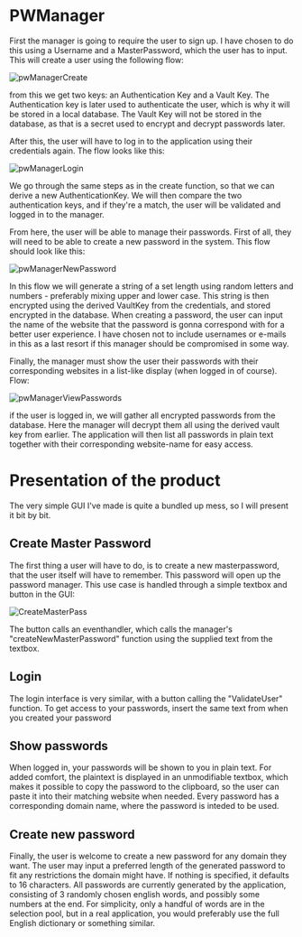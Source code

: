 # PWManager



First the manager is going to require the user to sign up. I have chosen to do this using a Username and a MasterPassword, which the user has to input. This will create a user using the following flow:

![pwManagerCreate](https://github.com/PeterThi/PWManager/assets/60512162/1917a917-bd81-4ce1-83dd-11fcf8d4ad6a)

from this we get two keys: an Authentication Key and a Vault Key. The Authentication key is later used to authenticate the user, which is why it will be stored in a local database. The Vault Key will not be stored in the database, as that is a secret used to encrypt and decrypt passwords later.

After this, the user will have to log in to the application using their credentials again. The flow looks like this: 

![pwManagerLogin](https://github.com/PeterThi/PWManager/assets/60512162/8fa2caa5-126e-4765-8ed9-f21baa9ee101)

We go through the same steps as in the create function, so that we can derive a new AuthenticationKey. We will then compare the two authentication keys, and if they're a match, the user will be validated and logged in to the manager.

From here, the user will be able to manage their passwords. First of all, they will need to be able to create a new password in the system. This flow should look like this:

![pwManagerNewPassword](https://github.com/PeterThi/PWManager/assets/60512162/b74b3da4-9b8b-4af3-a4bc-0ccb5aea5a24)

In this flow we will generate a string of a set length using random letters and numbers - preferably mixing upper and lower case. This string is then encrypted using the derived VaultKey from the credentials, and stored encrypted in the database. When creating a password, the user can input the name of the website that the password is gonna correspond with for a better user experience. I have chosen not to include usernames or e-mails in this as a last resort if this manager should be compromised in some way. 

Finally, the manager must show the user their passwords with their corresponding websites in a list-like display (when logged in of course). Flow:

![pwManagerViewPasswords](https://github.com/PeterThi/PWManager/assets/60512162/c170198e-bc89-4bce-98a9-6c62b224f3f9)

if the user is logged in, we will gather all encrypted passwords from the database. Here the manager will decrypt them all using the derived vault key from earlier. The application will then list all passwords in plain text together with their corresponding website-name for easy access. 


<h1> Presentation of the product</h1>
The very simple GUI I've made is quite a bundled up mess, so I will present it bit by bit.

<h2> Create Master Password</h2>
The first thing a user will have to do, is to create a new masterpassword, that the user itself will have to remember. This password will open up the password manager.
This use case is handled through a simple textbox and button in the GUI:

![CreateMasterPass](https://github.com/PeterThi/PWManager/assets/60512162/8f1de266-5811-48a4-80bf-6eacd919c38e)

The button calls an eventhandler, which calls the manager's "createNewMasterPassword" function using the supplied text from the textbox.

<h2> Login </h2>
The login interface is very similar, with a button calling the "ValidateUser" function. To get access to your passwords, insert the same text from when you created your password

<h2> Show passwords </h2>
When logged in, your passwords will be shown to you in plain text. For added comfort, the plaintext is displayed in an unmodifiable textbox, which makes it possible to copy the password to the clipboard, so the user can paste it into their matching website when needed. 
Every password has a corresponding domain name, where the password is inteded to be used.

<h2> Create new password </h2>
Finally, the user is welcome to create a new password for any domain they want. The user may input a preferred length of the generated password to fit any restrictions the domain might have. If nothing is specified, it defaults to 16 characters.
All passwords are currently generated by the application, consisting of 3 randomly chosen english words, and possibly some numbers at the end. For simplicity, only a handful of words are in the selection pool, but in a real application, you would preferably use the full English dictionary or something similar. 
